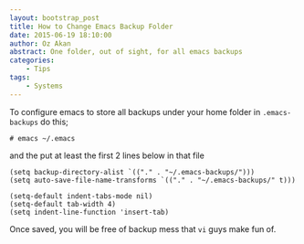 ```yaml
---
layout: bootstrap_post
title: How to Change Emacs Backup Folder
date: 2015-06-19 18:10:00
author: Oz Akan
abstract: One folder, out of sight, for all emacs backups
categories:
    - Tips
tags:
    - Systems
---
```


To configure emacs to store all backups under your home folder in `.emacs-backups` do this;

    # emacs ~/.emacs

and the put at least the first 2 lines below in that file

    (setq backup-directory-alist `(("." . "~/.emacs-backups/")))
    (setq auto-save-file-name-transforms `(("." . "~/.emacs-backups/" t)))
    
    (setq-default indent-tabs-mode nil)
    (setq-default tab-width 4)
    (setq indent-line-function 'insert-tab)

Once saved, you will be free of backup mess that `vi` guys make fun of.